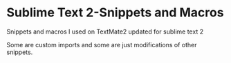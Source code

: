 Sublime Text 2-Snippets and Macros
==================================
Snippets and macros I used on TextMate2 updated for sublime text 2

Some are custom imports and some are just modifications of other snippets.